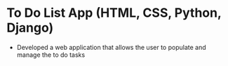 # To Do List App (HTML, CSS, Python, Django)
- Developed a web application that allows the user to populate and manage the to do tasks

